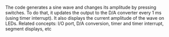 The code generates a sine wave and changes its amplitude by pressing switches.
            To do that, it updates the output to the D/A converter every 1 ms (using timer 
            interrupt). It also displays the current amplitude of the wave on LEDs.
Related concepts:   I/O port, D/A conversion, timer and timer interrupt, segment displays, etc  